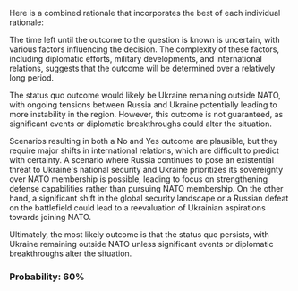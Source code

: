 Here is a combined rationale that incorporates the best of each individual rationale:

The time left until the outcome to the question is known is uncertain, with various factors influencing the decision. The complexity of these factors, including diplomatic efforts, military developments, and international relations, suggests that the outcome will be determined over a relatively long period.

The status quo outcome would likely be Ukraine remaining outside NATO, with ongoing tensions between Russia and Ukraine potentially leading to more instability in the region. However, this outcome is not guaranteed, as significant events or diplomatic breakthroughs could alter the situation.

Scenarios resulting in both a No and Yes outcome are plausible, but they require major shifts in international relations, which are difficult to predict with certainty. A scenario where Russia continues to pose an existential threat to Ukraine's national security and Ukraine prioritizes its sovereignty over NATO membership is possible, leading to focus on strengthening defense capabilities rather than pursuing NATO membership. On the other hand, a significant shift in the global security landscape or a Russian defeat on the battlefield could lead to a reevaluation of Ukrainian aspirations towards joining NATO.

Ultimately, the most likely outcome is that the status quo persists, with Ukraine remaining outside NATO unless significant events or diplomatic breakthroughs alter the situation.

### Probability: 60%
